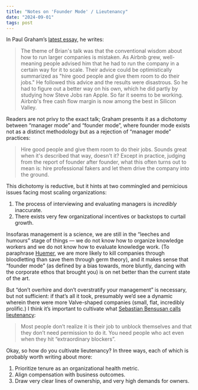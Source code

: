 ```yaml
---
title: "Notes on 'Founder Mode' / Lieutenancy"
date: "2024-09-01"
tags: post
---
```


In Paul Graham’s [latest essay](https://paulgraham.com/foundermode.html), he writes:

> The theme of Brian's talk was that the conventional wisdom about how to run larger companies is mistaken. As Airbnb grew, well-meaning people advised him that he had to run the company in a certain way for it to scale. Their advice could be optimistically summarized as "hire good people and give them room to do their jobs." He followed this advice and the results were disastrous. So he had to figure out a better way on his own, which he did partly by studying how Steve Jobs ran Apple. So far it seems to be working. Airbnb's free cash flow margin is now among the best in Silicon Valley.

Readers are not privy to the exact talk; Graham presents it as a dichotomy between “manager mode” and “founder mode”, where founder mode exists not as a distinct methodology but as a rejection of “manager mode” practices:

> Hire good people and give them room to do their jobs. Sounds great when it's described that way, doesn't it? Except in practice, judging from the report of founder after founder, what this often turns out to mean is: hire professional fakers and let them drive the company into the ground.

This dichotomy is reductive, but it hints at two commingled and pernicious issues facing most scaling organizations:

1. The process of interviewing and evaluating managers is _incredibly_ inaccurate.
2. There exists very few organizational incentives or backstops to curtail growth.

Insofaras management is a science, we are still in the “leeches and humours” stage of things — we do not know how to organize knowledge workers and we do not know how to evaluate knowledge work. (To paraphrase [Huemer](https://studiahumana.com/pliki/wydania/In%20Praise%20of%20Passivity.pdf), we are more likely to kill companies through bloodletting than save them through germ theory), and it makes sense that “founder mode” (as defined by a bias towards, more bluntly, dancing with the corporate ethos that brought you) is on net better than the current state of the art.

But “don’t overhire and don’t overstratify your management” is necessary, but not sufficient: if that’s all it took, presumably we’d see a dynamic wherein there were more Valve-shaped companies (small, flat, incredibly prolific.) I think it’s important to cultivate what [Sebastian Bensusan calls lieutenancy](https://blog.sbensu.com/posts/lieutenants/):

> Most people don’t realize it is their job to unblock themselves and that they don’t need permission to do it. You need people who act even when they hit “extraordinary blockers”.

Okay, so how do you cultivate lieutenancy? In three ways, each of which is probably worth writing about more:

1. Prioritize tenure as an organizational health metric.
2. Align compensation with business outcomes.
3. Draw very clear lines of ownership, and very high demands for owners.
